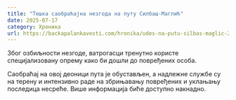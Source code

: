 ```yaml
---
title: "Тешка саобраћајна незгода на путу Силбаш-Маглић"
date: 2025-07-17
category: Хроника
url: https://backapalankavesti.com/hronika/udes-na-putu-silbas-maglic-2/
---
```


Због озбиљности незгоде, ватрогасци тренутно користе специјализовану опрему како би дошли до повређених особа.

Саобраћај на овој деоници пута је обустављен, а надлежне службе су на терену и интензивно раде на збрињавању повређених и уклањању последица несреће. Више информација биће доступно накнадно.
